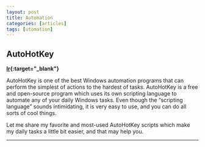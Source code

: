 ```yaml
---
layout: post
title: Automation
categories: [articles]
tags: [utomation]
---
```


<!--more-->

## AutoHotKey
**[Ir](https://www.maketecheasier.com/favorite-autohotkey-scripts/){:target="_blank"}**

AutoHotKey is one of the best Windows automation programs that can perform the simplest of actions to the hardest of tasks. AutoHotKey is a free and open-source program which uses its own scripting language to automate any of your daily Windows tasks. Even though the “scripting language” sounds intimidating, it is very easy to use, and you can do all sorts of cool things.

Let me share my favorite and most-used AutoHotKey scripts which make my daily tasks a little bit easier, and that may help you.

---